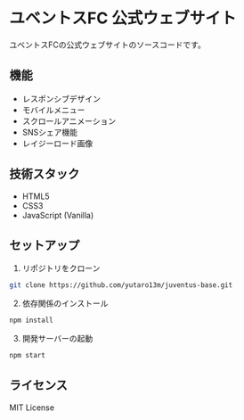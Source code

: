 # ユベントスFC 公式ウェブサイト

ユベントスFCの公式ウェブサイトのソースコードです。

## 機能

- レスポンシブデザイン
- モバイルメニュー
- スクロールアニメーション
- SNSシェア機能
- レイジーロード画像

## 技術スタック

- HTML5
- CSS3
- JavaScript (Vanilla)

## セットアップ

1. リポジトリをクローン
```bash
git clone https://github.com/yutaro13m/juventus-base.git
```

2. 依存関係のインストール
```bash
npm install
```

3. 開発サーバーの起動
```bash
npm start
```

## ライセンス

MIT License 
